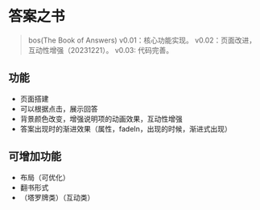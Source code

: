 # 答案之书

> bos(The Book of Answers)
> v0.01：核心功能实现。
> v0.02：页面改进，互动性增强（20231221）。
> v0.03: 代码完善。

## 功能

+ 页面搭建
+ 可以根据点击，展示回答
+ 背景颜色改变，增强说明项的动画效果，互动性增强
+ 答案出现时的渐进效果（属性，fadeIn，出现的时候，渐进式出现）

## 可增加功能

+ 布局（可优化）
+ 翻书形式
+ （塔罗牌类）（互动类）
